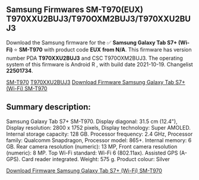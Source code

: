 <h2>Samsung Firmwares SM-T970(EUX) T970XXU2BUJ3/T970OXM2BUJ3/T970XXU2BUJ3</h2>
Download the Samsung firmware for the ✅ <strong>Samsung Galaxy Tab S7+ (Wi-Fi) </strong> ⭐ <strong>SM-T970</strong> with product code <strong>EUX</strong> <strong> from N/A</strong>. This firmware has version number PDA <strong>T970XXU2BUJ3</strong> and CSC T970OXM2BUJ3. The operating system of this firmware is Android R , with build date 2021-10-19. Changelist <strong>22501734</strong>.


[SM-T970](https://samfirm.shop/samsung/model/SM-T970)
[T970XXU2BUJ3](https://samfirm.shop/samsung/pda/T970XXU2BUJ3)
[Download Firmware Samsung Galaxy Tab S7+ (Wi-Fi) SM-T970](https://samfirm.shop/samsung/firmware/466643)
<h2>Summary description:</h2>
<p>Samsung Galaxy Tab S7+ SM-T970. Display diagonal: 31.5 cm (12.4"), Display resolution: 2800 x 1752 pixels, Display technology: Super AMOLED. Internal storage capacity: 128 GB. Processor frequency: 2.4 GHz, Processor family: Qualcomm Snapdragon, Processor model: 865+. Internal memory: 6 GB. Rear camera resolution (numeric): 13 MP, Front camera resolution (numeric): 8 MP. Top Wi-Fi standard: Wi-Fi 6 (802.11ax). Assisted GPS (A-GPS). Card reader integrated. Weight: 575 g. Product colour: Silver</p>


[Download Firmware Samsung Galaxy Tab S7+ (Wi-Fi) SM-T970](https://samfirm.shop/samsung/firmware/466643)
